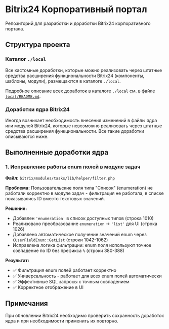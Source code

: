 # Bitrix24 Корпоративный портал

Репозиторий для разработки и доработки Bitrix24 корпоративного портала.

## Структура проекта

### Каталог `./local`
Все кастомные доработки, которые можно реализовать через штатные средства расширения функциональности Bitrix24 (компоненты, шаблоны, модули), размещаются в каталоге `./local`.

Подробное описание всех доработок в каталоге `./local` см. в файле [`local/README.md`](local/README.md).

### Доработки ядра Bitrix24

Иногда возникает необходимость внесения изменений в файлы ядра или модулей Bitrix24, которые невозможно реализовать через штатные средства расширения функциональности. Все такие доработки описываются ниже.

## Выполненные доработки ядра

### 1. Исправление работы enum полей в модуле задач

**Файл:** `bitrix/modules/tasks/lib/helper/filter.php`

**Проблема:** Пользовательские поля типа "Список" (enumeration) не работали корректно в модуле задач - фильтрация не работала, в списке показывались ID вместо текстовых значений.

**Решение:**
- Добавлен `'enumeration'` в список доступных типов (строка 1010)
- Реализовано преобразование `enumeration` → `'list'` для UI (строка 1026)  
- Добавлено автоматическое получение значений enum через `CUserFieldEnum::GetList` (строки 1042-1062)
- Исправлена логика фильтрации: enum поля используют точное совпадение по ID без префикса `%` (строки 380-388)

**Результат:** 
- ✅ Фильтрация enum полей работает корректно
- ✅ Универсальность - работает для всех enum полей автоматически  
- ✅ Эффективные SQL запросы с точным совпадением
- ✅ Корректное отображение в UI

## Примечания

При обновлении Bitrix24 необходимо проверить сохранность доработок ядра и при необходимости применить их повторно.